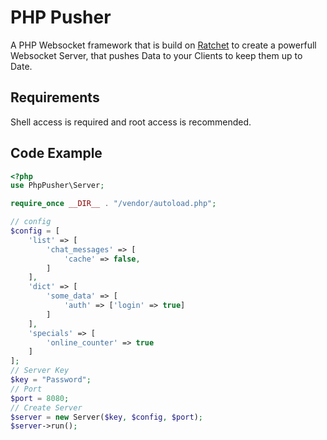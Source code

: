 # PHP Pusher

A PHP Websocket framework that is build on [Ratchet](http://socketo.me/) to create a powerfull Websocket Server,
that pushes Data to your Clients to keep them up to Date.

## Requirements

Shell access is required and root access is recommended.

## Code Example

```php
<?php
use PhpPusher\Server;

require_once __DIR__ . "/vendor/autoload.php";

// config
$config = [
    'list' => [
        'chat_messages' => [
            'cache' => false,
        ]
    ],
    'dict' => [
        'some_data' => [
            'auth' => ['login' => true]
        ]
    ],
    'specials' => [
        'online_counter' => true
    ]
];
// Server Key
$key = "Password";
// Port
$port = 8080;
// Create Server
$server = new Server($key, $config, $port);
$server->run();
```
